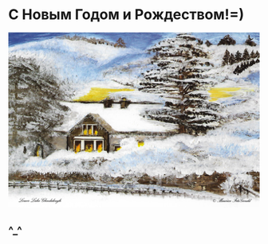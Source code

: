 # C Новым Годом и Рождеством!=)

[![Поздравляем!](2025.jpg)](https://www.youtube.com/watch?v=9sDt-CY2_VQ)

## ^_^